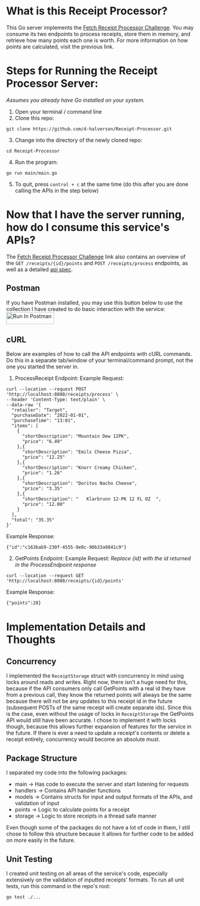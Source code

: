 # What is this Receipt Processor?
This Go server implements the [Fetch Receipt Processor Challenge](https://github.com/fetch-rewards/receipt-processor-challenge). You may consume its two endpoints to process receipts, store them in memory, and retrieve how many points each one is worth. For more information on how points are calculated, visit the previous link.

# Steps for Running the Receipt Processor Server:
*Assumes you already have Go installed on your system.*
1. Open your terminal / command line
2. Clone this repo:
```
git clone https://github.com/d-halverson/Receipt-Processor.git
```
3. Change into the directory of the newly cloned repo:
```
cd Receipt-Processor
```
4. Run the program:
```
go run main/main.go
```
5. To quit, press `control + c` at the same time (do this after you are done calling the APIs in the step below)

# Now that I have the server running, how do I consume this service's APIs?
The [Fetch Receipt Processor Challenge](https://github.com/fetch-rewards/receipt-processor-challenge) link also contains an overview of the `GET /receipts/{id}/points` and `POST /receipts/process` endpoints, as well as a detailed [api spec](https://github.com/fetch-rewards/receipt-processor-challenge/blob/main/api.yml).

## Postman
If you have Postman installed, you may use this button below to use the collection I have created to do basic interaction with the service:
[<img src="https://run.pstmn.io/button.svg" alt="Run In Postman" style="width: 128px; height: 32px;">](https://god.gw.postman.com/run-collection/13928979-6f22523b-9509-4503-b99f-f0ce192a3c22?action=collection%2Ffork&source=rip_markdown&collection-url=entityId%3D13928979-6f22523b-9509-4503-b99f-f0ce192a3c22%26entityType%3Dcollection%26workspaceId%3D64452a18-21f5-46d9-a5de-751bdc34fe83)

## cURL
Below are examples of how to call the API endpoints with cURL commands. Do this in a separate tab/window of your terminal/command prompt, not the one you started the server in.
1. ProcessReceipt Endpoint:
Example Request:
```
curl --location --request POST 'http://localhost:8080/receipts/process' \
--header 'Content-Type: text/plain' \
--data-raw '{
  "retailer": "Target",
  "purchaseDate": "2022-01-01",
  "purchaseTime": "13:01",
  "items": [
    {
      "shortDescription": "Mountain Dew 12PK",
      "price": "6.49"
    },{
      "shortDescription": "Emils Cheese Pizza",
      "price": "12.25"
    },{
      "shortDescription": "Knorr Creamy Chicken",
      "price": "1.26"
    },{
      "shortDescription": "Doritos Nacho Cheese",
      "price": "3.35"
    },{
      "shortDescription": "   Klarbrunn 12-PK 12 FL OZ  ",
      "price": "12.00"
    }
  ],
  "total": "35.35"
}'
```
Example Response:
```
{"id":"c163bab9-230f-4555-9e0c-90b33a9841c9"}
```
2. GetPoints Endpoint:
Example Request:
*Replace {id} with the id returned in the ProcessEndpoint response*
```
curl --location --request GET 'http://localhost:8080/receipts/{id}/points'
```
Example Response:
```
{"points":28}
```

# Implementation Details and Thoughts
## Concurrency
I implemented the `ReceiptStorage` struct with concurrency in mind using locks around reads and writes. Right now, there isn't a huge need for this, because if the API consumers only call GetPoints with a real id they have from a previous call, they know the returned points will always be the same because there will not be any updates to this receipt id in the future (subsequent POSTs of the same receipt will create separate ids). Since this is the case, even without the usage of locks in `ReceiptStorage` the GetPoints API would still have been accurate. I chose to implement it with locks though, because this allows further expansion of features for the service in the future. If there is ever a need to update a receipt's contents or delete a receipt entirely, concurrency would become an absolute _must_.

## Package Structure
I separated my code into the following packages:
- main -> Has code to execute the server and start listening for requests
- handlers -> Contains API handler functions
- models -> Contains structs for input and output formats of the APIs, and validation of input
- points -> Logic to calculate points for a receipt
- storage -> Logic to store receipts in a thread safe manner

Even though some of the packages do not have a lot of code in them, I still chose to follow this structure because it allows for further code to be added on more easily in the future.

## Unit Testing
I created unit testing on all areas of the service's code, especially extensively on the validation of inputted receipts' formats. To run all unit tests, run this command in the repo's root:
```
go test ./...
```



